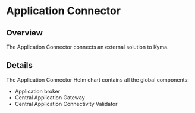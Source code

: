 # Application Connector

## Overview

The Application Connector connects an external solution to Kyma.

## Details

The Application Connector Helm chart contains all the global components:
- Application broker
- Central Application Gateway
- Central Application Connectivity Validator


